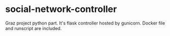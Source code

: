 # social-network-controller
Graz project python part. It's flask controller hosted by gunicorn. Docker file and runscript are included.
